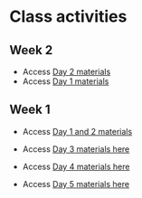 # Class activities

## Week 2

- Access [Day 2 materials](https://colab.research.google.com/github/DartDoesData/python-practice/blob/main/Week_2_Day_2.ipynb)
- Access [Day 1 materials](https://colab.research.google.com/github/DartDoesData/python-practice/blob/main/Week_2_Day_1.ipynb)

## Week 1

- Access [Day 1 and 2 materials](https://drive.google.com/drive/u/0/folders/1qNcotNCrUDSY4Bt8ISc-_R5BAuhllYLj)

- Access [Day 3 materials here](https://colab.research.google.com/github/DartDoesData/python-practice/blob/main/Day_3.ipynb)

- Access [Day 4 materials here](https://colab.research.google.com/github/DartDoesData/python-practice/blob/main/Day_4.ipynb)

- Access [Day 5 materials here](https://colab.research.google.com/github/DartDoesData/python-practice/blob/main/Day_5.ipynb)
